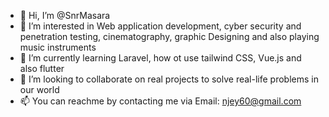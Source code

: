 - 👋 Hi, I’m @SnrMasara
- 👀 I’m interested in Web application development, cyber security and penetration testing, cinematography, graphic Designing and also playing music instruments
- 🌱 I’m currently learning Laravel, how ot use tailwind CSS, Vue.js and also flutter
- 💞️ I’m looking to collaborate on real projects to solve real-life problems in our world
- 📫 You can reachme by contacting me via Email: njey60@gmail.com

